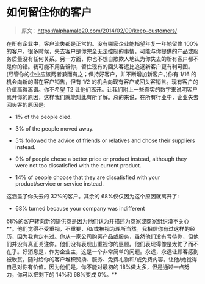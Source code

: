 # 如何留住你的客户

> 原文：<https://alphamale20.com/2014/02/09/keep-customers/>

在所有企业中，客户流失都是正常的。没有哪家企业能指望年复一年地留住 100%的客户。很多时候，失去客户是你完全无法控制的事情，可能与你提供的产品或服务质量没有任何关系。另一方面，你也不想自欺欺人地认为你失去的所有客户都不是你的错。我可能不用告诉你，留住现有的回头客远比追逐新客户更有利可图。(尽管你的企业应该两者兼而有之；保持好客户，并不断增加新客户。)你有 1/16 的机会向新的潜在客户销售，但有 1/2 的机会向现有客户或回头客销售。现有客户的价值高得离谱。你不希望 T2 让他们离开。让我们附上一些真实的数字来说明客户离开你的原因，这样我们就能对此有所了解。总的来说，在所有行业中，企业失去回头客的原因是:

*   1% of the people died.

*   3% of the people moved away.

*   5% followed the advice of friends or relatives and chose their suppliers instead.

*   9% of people chose a better price or product instead, although they were not too dissatisfied with the current product.

*   14% of people choose that they are dissatisfied with your product/service or service instead.

这涵盖了你失去的 32%的客户。其余的 68%仅仅因为这个原因就离开了:

*   68% turned because your company was indifferent

68%的客户转向新的提供商是因为他们认为并描述为商家或商家组织漠不关心**。他们觉得不受重视，不重要，和/或被视为理所当然。我相信你有过这样的经历，因为我肯定有过。你从一家公司购买产品或服务，虽然他们没有亏待你，但他们并没有真正关注你。他们没有表现出重视你的惠顾。他们表现得像是太忙了而不在乎。好消息是，作为企业主，这是一个非常简单的问题。永远，永远让顾客感到被欣赏。随时给你的客户堆积赞扬、服务、免费礼物和/或免费内容。让他/她觉得自己对你有价值。因为他们是。你不能对最初的 18%做太多，但是通过一点努力，你可以把剩下的 14%和 68%变成 0%。**